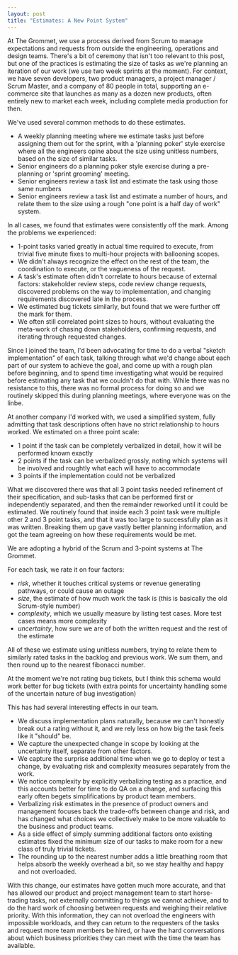 ```yaml
---
layout: post
title: "Estimates: A New Point System"
---
```


At The Grommet, we use a process derived from Scrum to manage expectations and requests from outside the engineering, operations and design teams. There's a bit of ceremony that isn't too relevant to this post, but one of the practices is estimating the size of tasks as we're planning an iteration of our work (we use two week sprints at the moment). For context, we have seven developers, two product managers, a project manager / Scrum Master, and a company of 80 people in total, supporting an e-commerce site that launches as many as a dozen new products, often entirely new to market each week, including complete media production for then.

We've used several common methods to do these estimates. 

- A weekly planning meeting where we estimate tasks just before assigning them out for the sprint, with a 'planning poker' style exercise where all the engineers opine about the size using unitless numbers, based on the size of similar tasks.
- Senior engineers do a planning poker style exercise during a pre-planning or 'sprint grooming' meeting.
- Senior engineers review a task list and estimate the task using those same numbers
- Senior engineers review a task list and estimate a number of hours, and relate them to the size using a rough "one point is a half day of work" system.

In all cases, we found that estimates were consistently off the mark. Among the problems we experienced:

- 1-point tasks varied greatly in actual time required to execute, from trivial five minute fixes to multi-hour projects with ballooning scopes.
- We didn't always recognize the effect on the rest of the team, the coordination to execute, or the vagueness of the request.
- A task's estimate often didn't correlate to hours because of external factors: stakeholder review steps, code review change requests, discovered problems on the way to implementation, and changing requirements discovered late in the process.
- We estimated bug tickets similarly, but found that we were further off the mark for them.
- We often still correlated point sizes to hours, without evaluating the meta-work of chasing down stakeholders, confirming requests, and iterating through requested changes.

Since I joined the team, I'd been advocating for time to do a verbal "sketch implementation" of each task, talking through what we'd change about each part of our system to achieve the goal, and come up with a rough plan before beginning, and to spend time investigating what would be required before estimating any task that we couldn't do that with.  While there was no resistance to this, there was no formal process for doing so and we routinely skipped this during planning meetings, where everyone was on the linbe.

At another company I'd worked with, we used a simplified system, fully admitting that task descriptions often have no strict relationship to hours worked. We estimated on a three point scale:

- 1 point if the task can be completely verbalized in detail, how it will be performed known exactly
- 2 points if the task can be verbalized grossly, noting which systems will be involved and roughtly what each will have to accommodate
- 3 points if the implementation could not be verbalized

What we discovered there was that all 3 point tasks needed refinement of their specification, and sub-tasks that can be performed first or independently separated, and then the remainder reworked until it could be estimated. We routinely found that inside each 3 point task were multiple other 2 and 3 point tasks, and that it was too large to successfully plan as it was written. Breaking them up gave vastly better planning information, and got the team agreeing on how these requirements would be met.

We are adopting a hybrid of the Scrum and 3-point systems at The Grommet.

For each task, we rate it on four factors:

- _risk_, whether it touches critical systems or revenue generating pathways, or could cause an outage
- _size_, the estimate of how much work the task is (this is basically the old Scrum-style number)
- _complexity_, which we usually measure by listing test cases. More test cases means more complexity
- _uncertainty_, how sure we are of both the written request and the rest of the estimate

All of these we estimate using unitless numbers, trying to relate them to similarly rated tasks in the backlog and previous work. We sum them, and then round up to the nearest fibonacci number.

At the moment we're not rating bug tickets, but I think this schema would work better for bug tickets (with extra points for uncertainty handling some of the uncertain nature of bug investigation)

This has had several interesting effects in our team.

- We discuss implementation plans naturally, because we can't honestly break out a rating without it, and we rely less on how big the task feels like it "should" be.
- We capture the unexpected change in scope by looking at the uncertainty itself, separate from other factors.
- We capture the surprise additional time when we go to deploy or test a change, by evaluating risk and complexity measures separately from the work.
- We notice complexity by explicitly verbalizing testing as a practice, and this accounts better for time to do QA on a change, and surfacing this early often begets simplifications by product team members.
- Verbalizing risk estimates in the presence of product owners and management focuses back the trade-offs between change and risk, and has changed what choices we collectively make to be more valuable to the business and product teams.
- As a side effect of simply summing additional factors onto existing estimates fixed the minimum size of our tasks to make room for a new class of truly trivial tickets.
- The rounding up to the nearest number adds a little breathing room that helps absorb the weekly overhead a bit, so we stay healthy and happy and not overloaded.

With this change, our estimates have gotten much more accurate, and that has allowed our product and project management team to start horse-trading tasks, not externally committing to things we cannot achieve, and to do the hard work of choosing between requests and weighing their relative priority. With this information, they can not overload the engineers with impossible workloads, and they can return to the requesters of the tasks and request more team members be hired, or have the hard conversations about which business priorities they can meet with the time the team has available.
